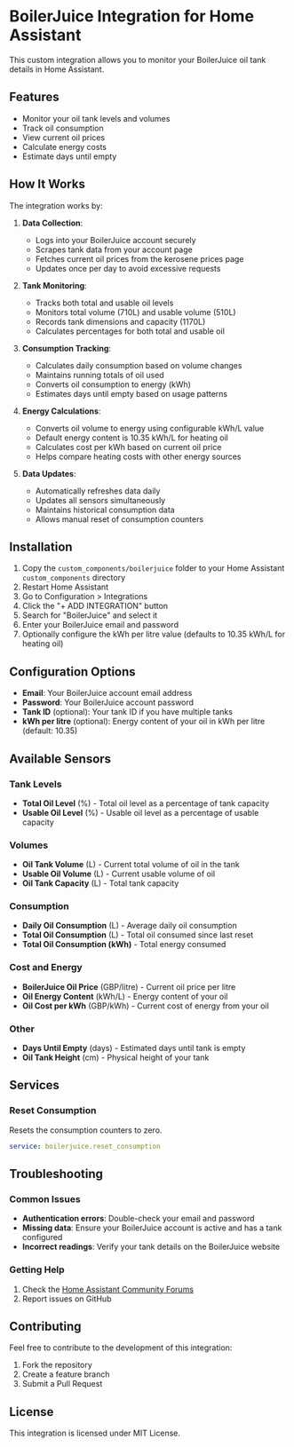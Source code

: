 # BoilerJuice Integration for Home Assistant

This custom integration allows you to monitor your BoilerJuice oil tank details in Home Assistant.

## Features

- Monitor your oil tank levels and volumes
- Track oil consumption
- View current oil prices
- Calculate energy costs
- Estimate days until empty

## How It Works

The integration works by:

1. **Data Collection**:

   - Logs into your BoilerJuice account securely
   - Scrapes tank data from your account page
   - Fetches current oil prices from the kerosene prices page
   - Updates once per day to avoid excessive requests

2. **Tank Monitoring**:

   - Tracks both total and usable oil levels
   - Monitors total volume (710L) and usable volume (510L)
   - Records tank dimensions and capacity (1170L)
   - Calculates percentages for both total and usable oil

3. **Consumption Tracking**:

   - Calculates daily consumption based on volume changes
   - Maintains running totals of oil used
   - Converts oil consumption to energy (kWh)
   - Estimates days until empty based on usage patterns

4. **Energy Calculations**:

   - Converts oil volume to energy using configurable kWh/L value
   - Default energy content is 10.35 kWh/L for heating oil
   - Calculates cost per kWh based on current oil price
   - Helps compare heating costs with other energy sources

5. **Data Updates**:
   - Automatically refreshes data daily
   - Updates all sensors simultaneously
   - Maintains historical consumption data
   - Allows manual reset of consumption counters

## Installation

1. Copy the `custom_components/boilerjuice` folder to your Home Assistant `custom_components` directory
2. Restart Home Assistant
3. Go to Configuration > Integrations
4. Click the "+ ADD INTEGRATION" button
5. Search for "BoilerJuice" and select it
6. Enter your BoilerJuice email and password
7. Optionally configure the kWh per litre value (defaults to 10.35 kWh/L for heating oil)

## Configuration Options

- **Email**: Your BoilerJuice account email address
- **Password**: Your BoilerJuice account password
- **Tank ID** (optional): Your tank ID if you have multiple tanks
- **kWh per litre** (optional): Energy content of your oil in kWh per litre (default: 10.35)

## Available Sensors

### Tank Levels

- **Total Oil Level** (%) - Total oil level as a percentage of tank capacity
- **Usable Oil Level** (%) - Usable oil level as a percentage of usable capacity

### Volumes

- **Oil Tank Volume** (L) - Current total volume of oil in the tank
- **Usable Oil Volume** (L) - Current usable volume of oil
- **Oil Tank Capacity** (L) - Total tank capacity

### Consumption

- **Daily Oil Consumption** (L) - Average daily oil consumption
- **Total Oil Consumption** (L) - Total oil consumed since last reset
- **Total Oil Consumption (kWh)** - Total energy consumed

### Cost and Energy

- **BoilerJuice Oil Price** (GBP/litre) - Current oil price per litre
- **Oil Energy Content** (kWh/L) - Energy content of your oil
- **Oil Cost per kWh** (GBP/kWh) - Current cost of energy from your oil

### Other

- **Days Until Empty** (days) - Estimated days until tank is empty
- **Oil Tank Height** (cm) - Physical height of your tank

## Services

### Reset Consumption

Resets the consumption counters to zero.

```yaml
service: boilerjuice.reset_consumption
```

## Troubleshooting

### Common Issues

- **Authentication errors**: Double-check your email and password
- **Missing data**: Ensure your BoilerJuice account is active and has a tank configured
- **Incorrect readings**: Verify your tank details on the BoilerJuice website

### Getting Help

1. Check the [Home Assistant Community Forums](https://community.home-assistant.io/)
2. Report issues on GitHub

## Contributing

Feel free to contribute to the development of this integration:

1. Fork the repository
2. Create a feature branch
3. Submit a Pull Request

## License

This integration is licensed under MIT License.
